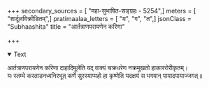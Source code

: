 +++
secondary_sources = [ "महा-सुभाषित-सङ्ग्रहः - 5254",]
meters = [ "शार्दूलविक्रीडितम्",]
pratimaalaa_letters = [ "य", "ग", "त",]
jsonClass = "Subhaashita"
title = "आर्तत्राणपरायणेन करिणा"

+++

<details open><summary>Text</summary>

आर्तत्राणपरायणेन करिणा दाहादिमूलेति यद् वाक्यं चक्रधरेण नक्रमुखतो हाकाररोरीकृतम्।  
यः स्तम्भे करताडनध्वनिरभूत् कर्णे सुरस्याप्यहो हा कृष्णेति यदक्षयं स भगवान् पायादपायाज्जगत्॥
</details>
